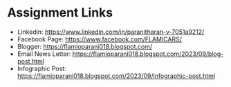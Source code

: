 # Assignment Links

- Linkedin: https://www.linkedin.com/in/paranitharan-v-7051a9212/
- Facebook Page: https://www.facebook.com/FLAMICARS/
- Blogger: https://flamioparani018.blogspot.com/
- Email News Letter: https://flamioparani018.blogspot.com/2023/09/blog-post.html
- Infographic Post: https://flamioparani018.blogspot.com/2023/09/infographic-post.html
